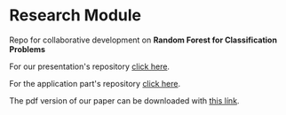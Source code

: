 # Research Module

Repo for collaborative development on **Random Forest for Classification Problems**

For our presentation's repository [click here](https://github.com/burakbalaban/Research_Module_presentation).

For the application part's repository [click here](https://github.com/RaRedmer/Research_Module_Application).

The pdf version of our paper can be downloaded with [this línk](https://github.com/RaRedmer/Research_module/raw/master/main.pdf).
